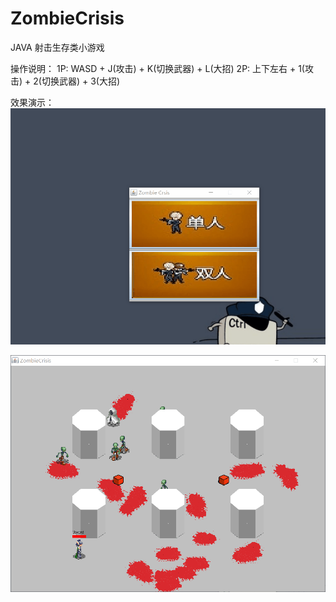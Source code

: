 # ZombieCrisis
JAVA 射击生存类小游戏

操作说明：
	1P: WASD + J(攻击) + K(切换武器) + L(大招)
	2P: 上下左右 +  1(攻击) + 2(切换武器) + 3(大招)

效果演示：
![demo1](./gif/demo1.gif)  
  
![demo2](./gif/demo2.gif)
